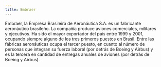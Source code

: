 ```yaml
---
title: Embraer
---
```


Embraer, la Empresa Brasileira de Aeronáutica S.A. es un fabricante aeronáutico brasileño. La compañía produce aviones comerciales, militares y ejecutivos. Ha sido el mayor exportador del país entre 1999 y 2001, ocupando siempre alguno de los tres primeros puestos en Brasil. Entre las fábricas aeronáuticas ocupa el tercer puesto, en cuanto al número de personas que integran su fuerza laboral (por detrás de Boeing y Airbus) y es la tercera en cantidad de entregas anuales de aviones (por detrás de Boeing y Airbus).